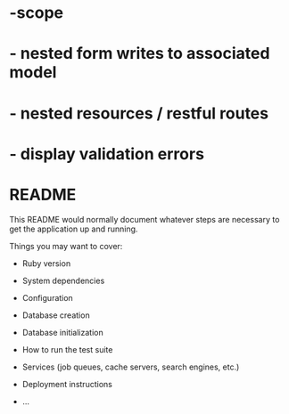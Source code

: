 # -scope 
# - nested form writes to associated model
# - nested resources / restful routes 
# - display validation errors
#
#
#
#
#
#
#
#
#
#
#
#
#
#

# README

This README would normally document whatever steps are necessary to get the
application up and running.

Things you may want to cover:

* Ruby version

* System dependencies

* Configuration

* Database creation

* Database initialization

* How to run the test suite

* Services (job queues, cache servers, search engines, etc.)

* Deployment instructions

* ...

